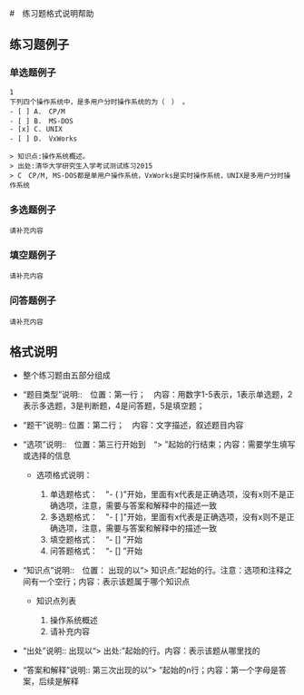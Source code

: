 #　练习题格式说明帮助
## 练习题例子
### 单选题例子
```
1
下列四个操作系统中，是多用户分时操作系统的为（　） 。
- [ ] A.　CP/M 
- [ ] B.　MS-DOS 
- [x] C. UNIX 
- [ ] D.　VxWorks

> 知识点:操作系统概述。
> 出处:清华大学研究生入学考试测试练习2015
> C　CP/M, MS-DOS都是单用户操作系统，VxWorks是实时操作系统，UNIX是多用户分时操作系统
```
### 多选题例子
```
请补充内容
```
### 填空题例子
```
请补充内容
```
### 问答题例子
```
请补充内容
```

## 格式说明
 - 整个练习题由五部分组成
  - “题目类型”说明::　位置：第一行；　内容：用数字1-5表示，1表示单选题，2表示多选题，3是判断题，4是问答题，5是填空题；
  - “题干”说明:: 位置：第二行；　内容：文字描述，叙述题目内容
  - “选项”说明::　位置：第三行开始到　“> ”起始的行结束；内容：需要学生填写或选择的信息
     - 选项格式说明：

       1. 单选题格式：　"- ( )"开始，里面有x代表是正确选项，没有x则不是正确选项，注意，需要与答案和解释中的描述一致
       1. 多选题格式：　"- [ ]"开始，里面有x代表是正确选项，没有x则不是正确选项，注意，需要与答案和解释中的描述一致
       1. 填空题格式：　“- []  ”开始
       1. 问答题格式：　“- []  ”开始

   - “知识点”说明::　位置：
     出现的以“> 知识点:”起始的行。注意：选项和注释之间有一个空行；内容：表示该题属于哪个知识点
     - 知识点列表
 
       1. 操作系统概述
       1. 请补充内容
       
   - “出处”说明:: 出现以“> 出处:”起始的行。内容：表示该题从哪里找的
   - “答案和解释”说明:: 第三次出现的以“> ”起始的n行；内容：第一个字母是答案，后续是解释




